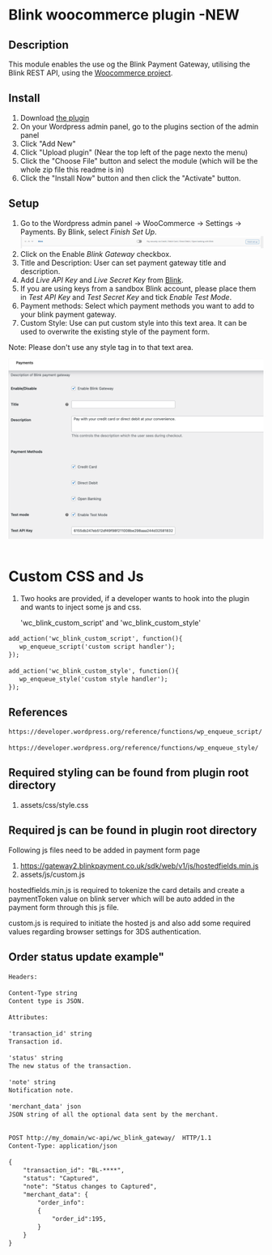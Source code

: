 # Blink woocommerce plugin -NEW

## Description

This module enables the use og the Blink Payment Gateway, utilising the Blink REST API, using the [Woocommerce project](https://woo.com/).

## Install
1. Download [the plugin](https://github.com/Blink-Payment/plugin-woocommerce/archive/refs/heads/master.zip)
2. On your Wordpress admin panel, go to the plugins section of the admin panel
3. Click "Add New"
4. Click "Upload plugin" (Near the top left of the page nexto the menu)
5. Click the "Choose File" button and select the module (which will be the whole zip file this readme is in)
6. Click the "Install Now" button and then click the "Activate" button.

## Setup 


1. Go to the Wordpress admin panel -> WooCommerce -> Settings -> Payments. By Blink, select *Finish Set Up*.
![Set Up](assets/img/finish_set_up.png)
2. Click on the Enable *Blink Gateway* checkbox.
3. Title and Description: User can set payment gateway title and description.
4. Add *Live API Key* and *Live Secret Key* from [Blink](https://secure.blinkpayment.co.uk/admin/customer-centre/blink-pages).
5. If you are using keys from a sandbox Blink account, please place them in *Test API Key* and *Test Secret Key* and tick *Enable Test Mode*. 
6. Payment methods: Select which payment methods you want to add to your blink payment gateway.
7. Custom Style: Use can put custom style into this text area. It can be used to overwrite the existing style of the payment form.


Note: Please don't use any style tag in to that text area.

![Settings](assets/img/settings.png)


```
```

# Custom CSS and Js

1. Two hooks are provided, if a developer wants to hook into the plugin and wants to inject some js and css. 

   'wc_blink_custom_script' and 'wc_blink_custom_style'


```
add_action('wc_blink_custom_script', function(){
   wp_enqueue_script('custom script handler');
});

add_action('wc_blink_custom_style', function(){
   wp_enqueue_style('custom style handler');
});
```
## References
```
https://developer.wordpress.org/reference/functions/wp_enqueue_script/

https://developer.wordpress.org/reference/functions/wp_enqueue_style/
```


## Required styling can be found from plugin root directory
  1. assets/css/style.css

## Required js can be found in plugin root directory

Following js files need to be added in payment form page

  1. https://gateway2.blinkpayment.co.uk/sdk/web/v1/js/hostedfields.min.js
  2. assets/js/custom.js

  hostedfields.min.js is required to tokenize the card details and create a paymentToken value on blink server which will be auto added in the payment form through this js file.

  custom.js is required to initiate the hosted js and also add some required values regarding browser settings for 3DS authentication.


## Order status update example"

`````
Headers:

Content-Type string
Content type is JSON.

Attributes:

'transaction_id' string
Transaction id.

'status' string
The new status of the transaction.

'note' string
Notification note.

'merchant_data' json
JSON string of all the optional data sent by the merchant.


`````

````
POST http://my_domain/wc-api/wc_blink_gateway/  HTTP/1.1
Content-Type: application/json

{
    "transaction_id": "BL-****",
    "status": "Captured",
    "note": "Status changes to Captured",
    "merchant_data": {
        "order_info":
        {
            "order_id":195,
        }
    }
}


`````




